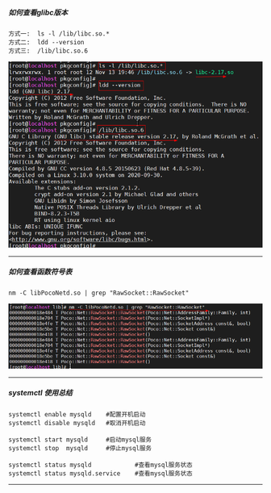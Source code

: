 





##### 如何查看glibc版本

```
方式一:  ls -l /lib/libc.so.*
方式二:  ldd --version
方式三:  /lib/libc.so.6
```

![image-20201223223659783](pic/image-20201223223659783.png)

-----------------------------------------

##### 如何查看函数符号表

```
nm -C libPocoNetd.so | grep "RawSocket::RawSocket"
```

![image-20201223224935289](pic/image-20201223224935289.png)

-----------------------

##### systemctl 使用总结

```
systemctl enable mysqld    #配置开机启动
systemctl disable mysqld   #取消开机启动

systemctl start mysqld     #启动mysql服务
systemctl stop  mysqld     #停止mysql服务

systemctl status mysqld            #查看mysql服务状态
systemctl status mysqld.service    #查看mysql服务状态
```

-------------------------------------------

















